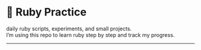 # 🌸 Ruby Practice

daily ruby scripts, experiments, and small projects.  
I’m using this repo to learn ruby step by step and track my progress.

---
